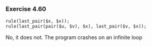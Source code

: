 ### Exercise 4.60
```
rule(last_pair($x, $x));
rule(last_pair(pair($u, $v), $x), last_pair($v, $x));
```
No, it does not. The program crashes on an infinite loop
